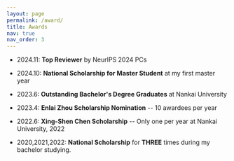```yaml
---
layout: page
permalink: /award/
title: Awards
nav: true
nav_order: 3
---
```



- 2024.11: **Top Reviewer** by NeurIPS 2024 PCs


- 2024.10: **National Scholarship for Master Student** at my first master year


- 2023.6: **Outstanding Bachelor's Degree Graduates** at Nankai University


- 2023.4: **Enlai Zhou Scholarship Nomination** -- 10 awardees per year


- 2022.6: **Xing-Shen Chen Scholarship** -- Only one per year at Nankai University, 2022


- 2020,2021,2022: **National Scholarship** for **THREE** times during my bachelor studying.

